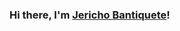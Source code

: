 ### Hi there, I'm [Jericho Bantiquete](https://jerichobantiquete.netlify.app/)!

<!-- [![Spotify](https://novatorem-hazel-psi.vercel.app/api/spotify?background_color=0D1117&border_color=f2f2f2)](https://open.spotify.com/user/bwbn9zmf30zbwy254iksud8lc) -->
